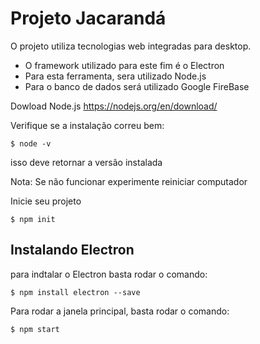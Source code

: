 # Projeto Jacarandá

O projeto utiliza tecnologias web integradas para desktop.

- O framework utilizado para este fim é o Electron
- Para esta ferramenta, sera utilizado Node.js
- Para o banco de dados será utilizado Google FireBase

Dowload Node.js
https://nodejs.org/en/download/

Verifique se a instalação correu bem:

```
$ node -v
```
isso deve retornar a versão instalada

Nota: Se não funcionar experimente reiniciar computador

Inicie seu projeto

```
$ npm init 
```

## Instalando Electron

para indtalar o Electron  basta rodar o comando:
```
$ npm install electron --save 
```

Para rodar a janela principal, basta rodar o comando:

```
$ npm start
```